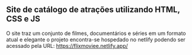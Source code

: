 ## Site de catálogo de atrações utilizando HTML, CSS e JS 

O site traz um conjunto de filmes, documentários e séries em um formato atual e elegante
o projeto encontra-se hospedado no netlify podendo ser acessado pela URL: https://flixmoviee.netlify.app/
